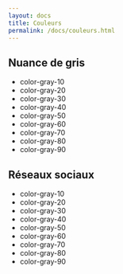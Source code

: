 ```yaml
---
layout: docs
title: Couleurs
permalink: /docs/couleurs.html
---
```


## Nuance de gris

<ul>
    <li><span class="">color-gray-10</span></li>
    <li><span class="">color-gray-20</span></li>
    <li><span class="">color-gray-30</span></li>
    <li><span class="">color-gray-40</span></li>
    <li><span class="">color-gray-50</span></li>
    <li><span class="">color-gray-60</span></li>
    <li><span class="">color-gray-70</span></li>
    <li><span class="">color-gray-80</span></li>
    <li><span class="">color-gray-90</span></li>
</ul>

## Réseaux sociaux

<ul>
    <li><span class="">color-gray-10</span></li>
    <li><span class="">color-gray-20</span></li>
    <li><span class="">color-gray-30</span></li>
    <li><span class="">color-gray-40</span></li>
    <li><span class="">color-gray-50</span></li>
    <li><span class="">color-gray-60</span></li>
    <li><span class="">color-gray-70</span></li>
    <li><span class="">color-gray-80</span></li>
    <li><span class="">color-gray-90</span></li>
</ul>